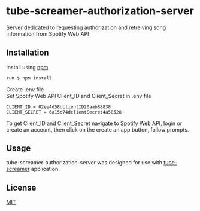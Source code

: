 # tube-screamer-authorization-server
Server dedicated to requesting authorization and retreiving song information from Spotify Web API

## Installation

Install using [npm](https://docs.npmjs.com/downloading-and-installing-node-js-and-npm)

```bash
run $ npm install
```
Create .env file<br>
Set Spotify Web API Client_ID and Client_Secret in .env file

```
CLIENT_ID = 02ee4d58dclientID20aab88838
CLIENT_SECRET = 6a15d74dclientSecret4a58528
```
To get Client_ID and Client_Secret navigate to [Spotify Web API](https://developer.spotify.com/dashboard/applications), login or create an account, then click on the create an app button, follow prompts.


## Usage

tube-screamer-authorization-server was designed for use with [tube-screamer](https://github.com/lahb2434/tube-screamer) application.


## License
[MIT](https://choosealicense.com/licenses/mit/)